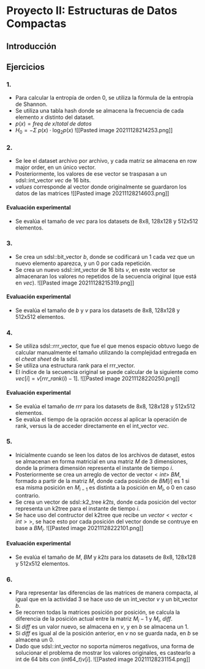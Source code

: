 # Proyecto II: Estructuras de Datos Compactas
## Introducción
## Ejercicios
### 1.
- Para calcular la entropía de orden 0, se utiliza la fórmula de la entropía de Shannon.
- Se utiliza una tabla hash donde se almacena la frecuencia de cada elemento $x$ distinto del dataset.
- $p(x) = freq \; de \; x / total \; de \; datos$
- $H_0 = - \Sigma \; p(x) \cdot \log_2p(x)$
![[Pasted image 20211128214253.png]]
### 2.
- Se lee el dataset archivo por archivo, y cada matriz se almacena en row major order, en un único vector.
- Posteriormente, los valores de ese vector se traspasan a un sdsl::int_vector *vec* de 16 bits.
- *values* corresponde al vector donde originalmente se guardaron los datos de las matrices ![[Pasted image 20211128214603.png]]
#### Evaluación experimental
- Se evalúa el tamaño de $vec$ para los datasets de 8x8, 128x128 y 512x512 elementos.
### 3.
- Se crea un sdsl::bit_vector $b$, donde se codificará un 1 cada vez que un nuevo elemento aparezca, y un 0 por cada repetición.
- Se crea un nuevo sdsl::int_vector de 16 bits $v$, en este vector se almacenaran los valores no repetidos de la secuencia original (que está en *vec*).
![[Pasted image 20211128215319.png]]
#### Evaluación experimental
- Se evalúa el tamaño de $b$ y $v$ para los datasets de 8x8, 128x128 y 512x512 elementos.
### 4.
- Se utiliza sdsl::rrr_vector, que fue el que menos espacio obtuvo luego de calcular manualmente el tamaño utilizando la complejidad entregada en el *cheat sheet* de la sdsl.
- Se utiliza una estructura rank para el rrr_vector.
- El índice de la secuencia original se puede calcular de la siguiente como $vec[i] = v[rrr\_rank(i)-1]$.
![[Pasted image 20211128220250.png]]
#### Evaluación experimental
- Se evalúa el tamaño de $rrr$ para los datasets de 8x8, 128x128 y 512x512 elementos.
- Se evalúa el tiempo de la opración $access$ al aplicar la operación de rank, versus la de acceder directamente en el int_vector $vec$.
### 5.
- Inicialmente cuando se leen los datos de los archivos de dataset, estos se almacenan en forma matricial en una matriz $M$ de 3 dimensiones, donde la primera dimensión representa el instante de tiempo $i$.
- Posteriormente se crea un arreglo de vector de vector$<int>$ $BM$, formado a partir de la matriz $M$, donde cada posición de $BM[i]$ es 1 si esa misma posición en $M_{i-1}$ es distinta a la posición en $M_i$, o 0 en caso contrario.
- Se crea un vector de sdsl::k2_tree $k2ts$, donde cada posición del vector representa un k2tree para el instante de tiempo $i$.
- Se hace uso del contructor del k2tree que recibe un $vector<vector<int>>$, se hace esto por cada posición del vector donde se contruye en base a $BM_i$.
![[Pasted image 20211128222101.png]]
#### Evaluación experimental
- Se evalúa el tamaño de $M$, $BM$ y $k2ts$ para los datasets de 8x8, 128x128 y 512x512 elementos.
### 6.
- Para representar las diferencias de las matrices de manera compacta, al igual que en la actividad 3 se hace uso de un int_vector $v$ y un bit_vector $b$.
- Se recorren todas la matrices posición por posición, se calcula la diferencia de la posición actual entre la matriz $M_i-1$ y $M_i$, $diff$.
- Si $diff$ es un valor nuevo, se almacena en $v$, y en $b$ se almacena un 1. 
- Si $diff$ es igual al de la posición anterior, en $v$ no se guarda nada, en $b$ se almacena un 0.
- Dado que sdsl::int_vector no soporta números negativos, una forma de solucionar el problema de mostrar los valores originales, es castearlo a int de 64 bits con $(int64\_t)v[i]$.
![[Pasted image 20211128231154.png]]
